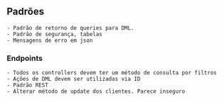 ## Padrões
    - Padrão de retorno de queries para DML.
    - Padrão de segurança, tabelas
    - Mensagens de erro em json
### Endpoints
    - Todos os controllers devem ter um método de consulta por filtros
    - Ações de DML devem ser utilizadas via ID
    - Padrão REST
    - Alterar método de update dos clientes. Parece inseguro